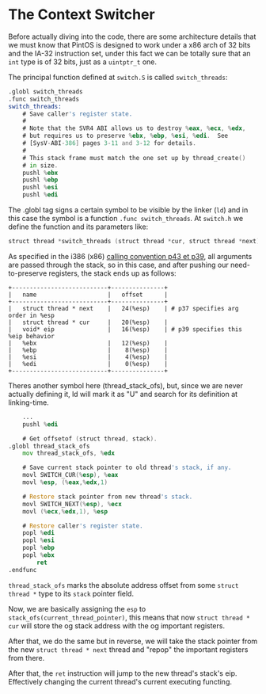 # The Context Switcher

Before actually diving into the code, there are some architecture details that
we must know that PintOS is designed to work under a x86 arch of 32 bits and the
IA-32 instruction set, under this fact we can be totally sure that an `int` type
is of 32 bits, just as a `uintptr_t` one.

The principal function defined at `switch.S` is called `switch_threads`:

```asm
.globl switch_threads
.func switch_threads
switch_threads:
    # Save caller's register state.
    #
    # Note that the SVR4 ABI allows us to destroy %eax, %ecx, %edx,
    # but requires us to preserve %ebx, %ebp, %esi, %edi.  See
    # [SysV-ABI-386] pages 3-11 and 3-12 for details.
    #
    # This stack frame must match the one set up by thread_create()
    # in size.
    pushl %ebx
    pushl %ebp
    pushl %esi
    pushl %edi
```

The .globl tag signs a certain symbol to be visible by the linker (`ld`) and in
this case the symbol is a function `.func switch_threads`. At `switch.h` we
define the function and its parameters like:

```asm
struct thread *switch_threads (struct thread *cur, struct thread *next);
```

As specified in the i386 (x86)
[calling convention p43 et p39](https://refspecs.linuxfoundation.org/elf/abi386-4.pdf),
all arguments are passed through the stack, so in this case, and after pushing
our need-to-preserve registers, the stack ends up as follows:

```
+---------------------------+---------------+
|   name                    |   offset      |
+---------------------------+---------------+
|   struct thread * next    |   24(%esp)    | # p37 specifies arg order in %esp
|   struct thread * cur     |   20(%esp)    |
|   void* eip               |   16(%esp)    | # p39 specifies this %eip behavior
|   %ebx                    |   12(%esp)    |
|   %ebp                    |    8(%esp)    |
|   %esi                    |    4(%esp)    |
|   %edi                    |    0(%esp)    |
+---------------------------+---------------+
```

Theres another symbol here (thread\_stack\_ofs), but, since we are never actually
defining it, ld will mark it as "U" and search for its definition at
linking-time.

```asm
    ...
    pushl %edi

    # Get offsetof (struct thread, stack).
.globl thread_stack_ofs
    mov thread_stack_ofs, %edx

    # Save current stack pointer to old thread's stack, if any.
    movl SWITCH_CUR(%esp), %eax
    movl %esp, (%eax,%edx,1)

    # Restore stack pointer from new thread's stack.
    movl SWITCH_NEXT(%esp), %ecx
    movl (%ecx,%edx,1), %esp

    # Restore caller's register state.
    popl %edi
    popl %esi
    popl %ebp
    popl %ebx
        ret
.endfunc
```

`thread_stack_ofs` marks the absolute address offset from some `struct thread *`
type to its `stack` pointer field.

Now, we are basically assigning the `esp` to
`stack_ofs(current_thread_pointer)`, this means that now `struct thread * cur`
will store the og stack address with the og important registers.

After that, we do the same but in reverse, we will take the stack pointer from
the new `struct thread * next` thread and "repop" the important registers from
there.

After that, the `ret` instruction will jump to the new thread's stack's eip.
Effectively changing the current thread's current executing functing.

